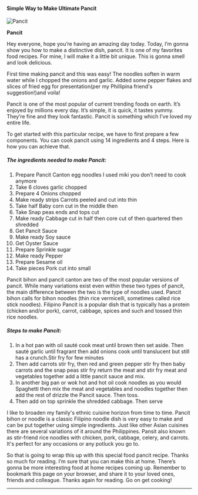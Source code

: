             

#### Simple Way to Make Ultimate Pancit

![Pancit](https://img-global.cpcdn.com/recipes/d10677590135fe2b/751x532cq70/pancit-recipe-main-photo.jpg)

**Pancit**

Hey everyone, hope you’re having an amazing day today. Today, I’m gonna show you how to make a distinctive dish, pancit. It is one of my favorites food recipes. For mine, I will make it a little bit unique. This is gonna smell and look delicious.

First time making pancit and this was easy! The noodles soften in warm water while I chopped the onions and garlic. Added some pepper flakes and slices of fried egg for presentation(per my Phillipina friend's suggestion!)and voila!

Pancit is one of the most popular of current trending foods on earth. It’s enjoyed by millions every day. It’s simple, it is quick, it tastes yummy. They’re fine and they look fantastic. Pancit is something which I’ve loved my entire life.

To get started with this particular recipe, we have to first prepare a few components. You can cook pancit using 14 ingredients and 4 steps. Here is how you can achieve that.

##### The ingredients needed to make Pancit:

1.  Prepare Pancit Canton egg noodles I used miki you don’t need to cook anymore
2.  Take 6 cloves garlic chopped
3.  Prepare 4 Onions chopped
4.  Make ready strips Carrots peeled and cut into thin
5.  Take half Baby corn cut in the middle then
6.  Take Snap peas ends and tops cut
7.  Make ready Cabbage cut in half then core cut of then quartered then shredded
8.  Get Pancit Sauce
9.  Make ready Soy sauce
10.  Get Oyster Sauce
11.  Prepare Sprinkle sugar
12.  Make ready Pepper
13.  Prepare Sesame oil
14.  Take pieces Pork cut into small

Pancit bihon and pancit canton are two of the most popular versions of pancit. While many variations exist even within these two types of pancit, the main difference between the two is the type of noodles used. Pancit bihon calls for bihon noodles (thin rice vermicelli, sometimes called rice stick noodles). Filipino Pancit is a popular dish that is typically has a protein (chicken and/or pork), carrot, cabbage, spices and such and tossed thin rice noodles.

##### Steps to make Pancit:

1.  In a hot pan with oil sauté cook meat until brown then set aside. Then sauté garlic until fragrant then add onions cook until translucent but still has a crunch.Stir fry for few minutes
2.  Then add carrots stir fry, then red and green pepper stir fry then baby carrots and the snap peas stir fry return the meat and stir fry meat and vegetables together add a little pancit sauce and mix.
3.  In another big pan or wok hot and hot oil cook noodles as you would Spaghetti then mix the meat and vegetables and noodles together then add the rest of drizzle the Pancit sauce. Then toss.
4.  Then add on top sprinkle the shredded cabbage. Then serve

I like to broaden my family's ethnic cuisine horizon from time to time. Pancit bihon or noodle is a classic Filipino noodle dish is very easy to make and can be put together using simple ingredients. Just like other Asian cuisines there are several variations of it around the Philippines. Pansit also known as stir-friend rice noodles with chicken, pork, cabbage, celery, and carrots. It's perfect for any occasions or any potluck you go to.

So that is going to wrap this up with this special food pancit recipe. Thanks so much for reading. I’m sure that you can make this at home. There’s gonna be more interesting food at home recipes coming up. Remember to bookmark this page on your browser, and share it to your loved ones, friends and colleague. Thanks again for reading. Go on get cooking!

* * *